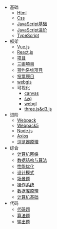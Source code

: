 ﻿* 基础
  * [Html](八股/html.md)
  * [Css](八股/css.md)
  * [JavaScript基础](八股/javascript基础.md)
  * [JavaScript进阶](八股/javascript进阶.md)
  * [TypeScript](八股/typescript.md)
* 框架
  * [Vue.js](八股/vue.md)
  * [React.js](八股/react.md)
  * [项目](八股/项目面试.md)
  * [三画项目](八股/三画项目面.md)
  * [预约系统项目](八股/预约系统项目.md)
  * [投票项目](八股/投票项目笔记.md)  
  * [webgis](八股/webgis.md)  
  * 可视化
     * [canvas](八股/HTML5-Canvas.md)
     * [svg](八股/SVG入门指南.md)
     * [webgl](八股/webgl.md)
     * [three.js&d3.js](八股/three.js&d3.js.md)
* 进阶
  * [Webpack](八股/webpack.md)
  * [Webpack5](八股/webpack5.md)
  * [Node.js](八股/node.js.md)
  * [Axios](八股/axios.md)
  * [浏览器原理](八股/浏览器.md)
* 综合
  * [计算机网络](八股/网络.md)
  * [数据结构与算法](八股/数据结构与算法基础.md)
  * [性能优化](八股/性能优化.md)
  * [设计模式](八股/设计模式.md)
  * [场景题](八股/场景题.md)
  * [操作系统](八股/操作系统.md) 
  * [数据库原理](八股/数据库原理.md) 	
  * [计算机基础](八股/常见计算机基础.md)
* 代码
  * [代码题](八股/代码题.md)
  * [算法题](八股/算法题.md)
  * [输出题](八股/输出题.md)
